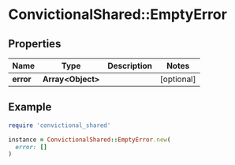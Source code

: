 # ConvictionalShared::EmptyError

## Properties

| Name | Type | Description | Notes |
| ---- | ---- | ----------- | ----- |
| **error** | **Array&lt;Object&gt;** |  | [optional] |

## Example

```ruby
require 'convictional_shared'

instance = ConvictionalShared::EmptyError.new(
  error: []
)
```

